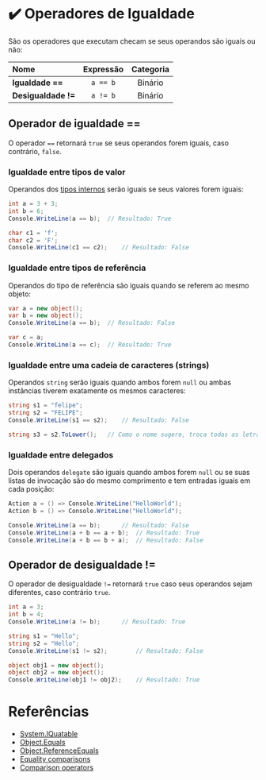 # ✔️ Operadores de Igualdade

São os operadores que executam checam se seus operandos são iguais ou não:

| Nome | Expressão | Categoria |
| :--- | :---: | :---: |
**Igualdade ==** | `a == b` | Binário
**Desigualdade !=** | `a != b` | Binário

## Operador de igualdade ==

O operador `==` retornará `true` se seus operandos forem iguais, caso contrário, `false`.

### Igualdade entre tipos de valor

Operandos dos [tipos internos](https://docs.microsoft.com/en-us/dotnet/csharp/src/language-reference/builtin-types/value-types#built-in-value-types) serão iguais se seus valores forem iguais:
```C#
int a = 3 + 3;
int b = 6;
Console.WriteLine(a == b);	// Resultado: True

char c1 = 'f';
char c2 = 'F';
Console.WriteLine(c1 == c2);	// Resultado: False
```

### Igualdade entre tipos de referência

Operandos do tipo de referência são iguais quando se referem ao mesmo objeto:
```C#
var a = new object();
var b = new object();
Console.WriteLine(a == b);	// Resultado: False

var c = a;
Console.WriteLine(a == c);	// Resultado: True
```

### Igualdade entre uma cadeia de caracteres (strings)

Operandos `string` serão iguais quando ambos forem `null` ou ambas instâncias tiverem exatamente os mesmos caracteres:
```C#
string s1 = "felipe";
string s2 = "FELIPE";
Console.WriteLine(s1 == s2);	// Resultado: False

string s3 = s2.ToLower();	// Como o nome sugere, troca todas as letras maiusculas por letras minusculas.
```

### Igualdade entre delegados

Dois operandos `delegate` são iguais quando ambos forem `null` ou se suas listas de invocação são do mesmo comprimento e tem entradas iguais em cada posição:
```C#
Action a = () => Console.WriteLine("HelloWorld");
Action b = () => Console.WriteLine("HelloWorld");

Console.WriteLine(a == b);		// Resultado: False
Console.WriteLine(a + b == a + b);	// Resultado: True
Console.WriteLine(a + b == b + a);	// Resultado: False
```

## Operador de desigualdade !=

O operador de desigualdade `!=` retornará `true` caso seus operandos sejam diferentes, caso contrário `true`. 

```C#
int a = 3;
int b = 4;
Console.WriteLine(a != b);		// Resultado: True

string s1 = "Hello";
string s2 = "Hello";
Console.WriteLine(s1 != s2);		// Resultado: False

object obj1 = new object();
object obj2 = new object();
Console.WriteLine(obj1 != obj2);	// Resultado: True
```

# Referências

* [System.IQuatable<T>](https://docs.microsoft.com/en-us/dotnet/api/system.iequatable-1?view=netcore-3.1)
* [Object.Equals](https://docs.microsoft.com/en-us/dotnet/api/system.object.equals?view=netcore-3.1)
* [Object.ReferenceEquals](https://docs.microsoft.com/en-us/dotnet/api/system.object.referenceequals?view=netcore-3.1)
* [Equality comparisons](https://docs.microsoft.com/en-us/dotnet/csharp/src/programming-guide/statements-expressions-operators/equality-comparisons)
* [Comparison operators](https://docs.microsoft.com/en-us/dotnet/csharp/src/language-reference/operators/comparison-operators)